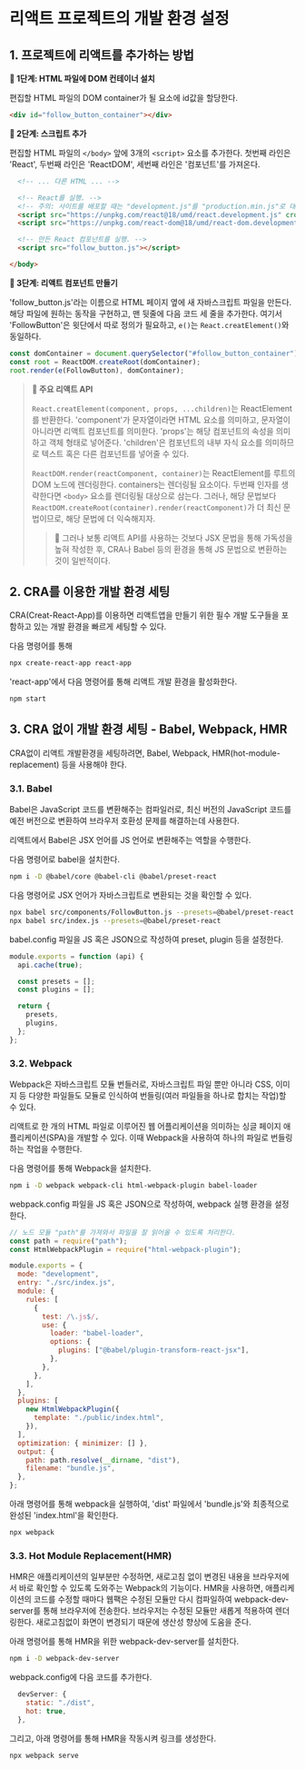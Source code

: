 # 리액트 프로젝트의 개발 환경 설정

## 1. 프로젝트에 리액트를 추가하는 방법

**🔎 1단계: HTML 파일에 DOM 컨테이너 설치**

편집할 HTML 파일의 DOM container가 될 요소에 id값을 할당한다.

```html
<div id="follow_button_container"></div>
```

**🔎 2단계: 스크립트 추가**

편집할 HTML 파일의 `</body>` 앞에 3개의 `<script>` 요소를 추가한다. 첫번째 라인은 'React', 두번째 라인은 'ReactDOM', 세번째 라인은 '컴포넌트'를 가져온다.

```html
  <!-- ... 다른 HTML ... -->

  <!-- React를 실행. -->
  <!-- 주의: 사이트를 배포할 때는 "development.js"를 "production.min.js"로 대체하세요. -->
  <script src="https://unpkg.com/react@18/umd/react.development.js" crossorigin></script>
  <script src="https://unpkg.com/react-dom@18/umd/react-dom.development.js" crossorigin></script>

  <!-- 만든 React 컴포넌트를 실행. -->
  <script src="follow_button.js"></script>

</body>
```

**🔎 3단계: 리액트 컴포넌트 만들기**

'follow_button.js'라는 이름으로 HTML 페이지 옆에 새 자바스크립트 파일을 만든다. 해당 파일에 원하는 동작을 구현하고, 맨 뒷줄에 다음 코드 세 줄을 추가한다. 여기서 'FollowButton'은 윗단에서 따로 정의가 필요하고, `e()`는 `React.creatElement()`와 동일하다.

```js
const domContainer = document.querySelector("#follow_button_container");
const root = ReactDOM.createRoot(domContainer);
root.render(e(FollowButton), domContainer);
```

> **📌 주요 리액트 API**
>
> `React.creatElement(component, props, ...children)`는 ReactElement를 반환한다. 'component'가 문자열이라면 HTML 요소를 의미하고, 문자열이 아니라면 리액트 컴포넌트를 의미한다. 'props'는 해당 컴포넌트의 속성을 의미하고 객체 형태로 넣어준다. 'children'은 컴포넌트의 내부 자식 요소를 의미하므로 텍스트 혹은 다른 컴포넌트를 넣어줄 수 있다.
>
> `ReactDOM.render(reactComponent, container)`는 ReactElement를 루트의 DOM 노드에 렌더링한다. containers는 렌더링될 요소이다. 두번째 인자를 생략한다면 `<body>` 요소를 렌더링될 대상으로 삼는다. 그러나, 해당 문법보다 `ReactDOM.createRoot(container).render(reactComponent)`가 더 최신 문법이므로, 해당 문법에 더 익숙해지자.
>
> > 💬 그러나 보통 리액트 API를 사용하는 것보다 JSX 문법을 통해 가독성을 높혀 작성한 후, CRA나 Babel 등의 환경을 통해 JS 문법으로 변환하는 것이 일반적이다.

## 2. CRA를 이용한 개발 환경 세팅

CRA(Creat-React-App)를 이용하면 리액트앱을 만들기 위한 필수 개발 도구들을 포함하고 있는 개발 환경을 빠르게 세팅할 수 있다.

다음 명령어를 통해

```bash
npx create-react-app react-app
```

'react-app'에서 다음 명령어를 통해 리액트 개발 환경을 활성화한다.

```bash
npm start
```

## 3. CRA 없이 개발 환경 세팅 - Babel, Webpack, HMR

CRA없이 리액트 개발환경을 세팅하려면, Babel, Webpack, HMR(hot-module-replacement) 등을 사용해야 한다.

### 3.1. Babel

Babel은 JavaScript 코드를 변환해주는 컴파일러로, 최신 버전의 JavaScript 코드를 예전 버전으로 변환하여 브라우저 호환성 문제를 해결하는데 사용한다.

리액트에서 Babel은 JSX 언어를 JS 언어로 변환해주는 역할을 수행한다.

다음 명령어로 babel을 설치한다.

```bash
npm i -D @babel/core @babel-cli @babel/preset-react
```

다음 명령어로 JSX 언어가 자바스크립트로 변환되는 것을 확인할 수 있다.

```bash
npx babel src/components/FollowButton.js --presets=@babel/preset-react
npx babel src/index.js --presets=@babel/preset-react
```

babel.config 파일을 JS 혹은 JSON으로 작성하여 preset, plugin 등을 설정한다.

```js
module.exports = function (api) {
  api.cache(true);

  const presets = [];
  const plugins = [];

  return {
    presets,
    plugins,
  };
};
```

### 3.2. Webpack

Webpack은 자바스크립트 모듈 번들러로, 자바스크립트 파일 뿐만 아니라 CSS, 이미지 등 다양한 파일들도 모듈로 인식하여 번들링(여러 파일들을 하나로 합치는 작업)할 수 있다.

리액트로 한 개의 HTML 파일로 이루어진 웹 어플리케이션을 의미하는 싱글 페이지 애플리케이션(SPA)을 개발할 수 있다. 이때 Webpack을 사용하여 하나의 파일로 번들링하는 작업을 수행한다.

다음 명령어를 통해 Webpack을 설치한다.

```bash
npm i -D webpack webpack-cli html-webpack-plugin babel-loader
```

webpack.config 파일을 JS 혹은 JSON으로 작성하여, webpack 실행 환경을 설정한다.

```js
// 노드 모듈 "path"를 가져와서 파일을 잘 읽어올 수 있도록 처리한다.
const path = require("path");
const HtmlWebpackPlugin = require("html-webpack-plugin");

module.exports = {
  mode: "development",
  entry: "./src/index.js",
  module: {
    rules: [
      {
        test: /\.js$/,
        use: {
          loader: "babel-loader",
          options: {
            plugins: ["@babel/plugin-transform-react-jsx"],
          },
        },
      },
    ],
  },
  plugins: [
    new HtmlWebpackPlugin({
      template: "./public/index.html",
    }),
  ],
  optimization: { minimizer: [] },
  output: {
    path: path.resolve(__dirname, "dist"),
    filename: "bundle.js",
  },
};
```

아래 명령어를 통해 webpack을 실행하여, 'dist' 파일에서 'bundle.js'와 최종적으로 완성된 'index.html'을 확인한다.

```bash
npx webpack
```

### 3.3. Hot Module Replacement(HMR)

HMR은 애플리케이션의 일부분만 수정하면, 새로고침 없이 변경된 내용을 브라우저에서 바로 확인할 수 있도록 도와주는 Webpack의 기능이다. HMR을 사용하면, 애플리케이션의 코드를 수정할 때마다 웹팩은 수정된 모듈만 다시 컴파일하여 webpack-dev-server를 통해 브라우저에 전송한다. 브라우저는 수정된 모듈만 새롭게 적용하여 렌더링한다. 새로고침없이 화면이 변경되기 때문에 생산성 향상에 도움을 준다.

아래 명령어를 통해 HMR을 위한 webpack-dev-server를 설치한다.

```bash
npm i -D webpack-dev-server
```

webpack.config에 다음 코드를 추가한다.

```js
  devServer: {
    static: "./dist",
    hot: true,
  },
```

그리고, 아래 명령어를 통해 HMR을 작동시켜 링크를 생성한다.

```bash
npx webpack serve
```

